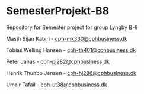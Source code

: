# SemesterProjekt-B8
Repository for Semester project for group Lyngby B-8

Masih Bijan Kabiri - cph-mk330@cphbusiness.dk

Tobias Welling Hansen - cph-th401@cphbusiness.dk

Peter Janas - cph-pj282@cphbusiness.dk

Henrik Thunbo Jensen - cph-hj286@cphbusiness.dk

Umair Tafail - cph-ut38@cphbusiness.dk
